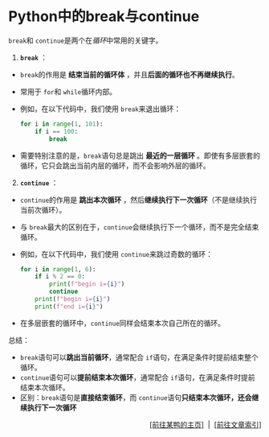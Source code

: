 # Python中的break与continue

`break`和 `continue`是两个在*循环*中常用的关键字。

1. **`break`** ：

* `break`的作用是 **结束当前的循环体** ，并且**后面的循环也不再继续执行**。
* 常用于 `for`和 `while`循环内部。
* 例如，在以下代码中，我们使用 `break`来退出循环：

  ```python
  for i in range(1, 101):
      if i == 100:
          break
  ```
* 需要特别注意的是，`break`语句总是跳出 **最近的一层循环** 。即使有多层嵌套的循环，它只会跳出当前内层的循环，而不会影响外层的循环。

2. **`continue`** ：

* `continue`的作用是 **跳出本次循环** ，然后**继续执行下一次循环**（不是继续执行当前次循环）。
* 与 `break`最大的区别在于，`continue`会继续执行下一个循环，而不是完全结束循环。
* 例如，在以下代码中，我们使用 `continue`来跳过奇数的循环：

  ```python
  for i in range(1, 6):
      if i % 2 == 0:
          print(f"begin i={i}")
          continue
      print(f"begin i={i}")
      print(f"end i={i}")
  ```
* 在多层嵌套的循环中，`continue`同样会结束本次自己所在的循环。

总结：

* `break`语句可以**跳出当前循环**，通常配合 `if`语句，在满足条件时提前结束整个循环。
* `continue`语句可以**提前结束本次循环**，通常配合 `if`语句，在满足条件时提前结束本次循环。
* 区别：`break`语句是**直接结束循环**，而 `continue`语句**只结束本次循环，还会继续执行下一次循环**

<div style="text-align: right;">
    <a href="https://duckduckstudio.github.io/yazicbs.github.io/" target="_blank">[前往某鸭的主页]</a>
    &nbsp;|&nbsp;
    <a href="https://duckduckstudio.github.io/yazicbs.github.io/Articles/Articles/" target="_blank">[前往文章索引]</a>
</div>
